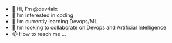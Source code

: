 - 👋 Hi, I’m @dev4aix
- 👀 I’m interested in coding
- 🌱 I’m currently learning Devops/ML
- 💞️ I’m looking to collaborate on Devops and Artificial Intelligence
- 📫 How to reach me ...

<!---
dev4aix/dev4aix is a ✨ special ✨ repository because its `README.md` (this file) appears on your GitHub profile.
You can click the Preview link to take a look at your changes.
--->
